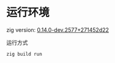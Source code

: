 # 运行环境

zig version: [0.14.0-dev.2577+271452d22](https://machengine.org/docs/nominated-zig/#2024110-mach)

运行方式

```bash
zig build run
```
